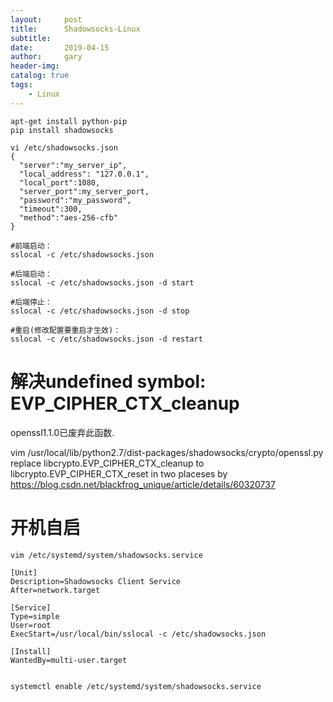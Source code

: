 ```yaml
---
layout:     post
title:      Shadowsocks-Linux
subtitle:   
date:       2019-04-15
author:     gary
header-img: 
catalog: true
tags:
    - Linux
---
```


```
apt-get install python-pip
pip install shadowsocks

vi /etc/shadowsocks.json
{
  "server":"my_server_ip",
  "local_address": "127.0.0.1",
  "local_port":1080,
  "server_port":my_server_port,
  "password":"my_password",
  "timeout":300,
  "method":"aes-256-cfb"
}

#前端启动：
sslocal -c /etc/shadowsocks.json

#后端启动：
sslocal -c /etc/shadowsocks.json -d start

#后端停止：
sslocal -c /etc/shadowsocks.json -d stop

#重启(修改配置要重启才生效)：
sslocal -c /etc/shadowsocks.json -d restart

```

# 解决undefined symbol: EVP_CIPHER_CTX_cleanup
openssl1.1.0已废弃此函数.

vim /usr/local/lib/python2.7/dist-packages/shadowsocks/crypto/openssl.py
replace libcrypto.EVP_CIPHER_CTX_cleanup to libcrypto.EVP_CIPHER_CTX_reset in two placeses
by https://blog.csdn.net/blackfrog_unique/article/details/60320737


# 开机自启
```
vim /etc/systemd/system/shadowsocks.service

[Unit]
Description=Shadowsocks Client Service
After=network.target

[Service]
Type=simple
User=root
ExecStart=/usr/local/bin/sslocal -c /etc/shadowsocks.json

[Install]
WantedBy=multi-user.target


systemctl enable /etc/systemd/system/shadowsocks.service
```
